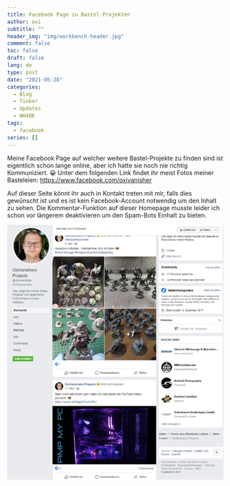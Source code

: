 ```yaml
---
title: Facebook Page zu Bastel-Projekten
author: oxi
subtitle: ""
header_img: "img/workbench-header.jpg"
comment: false
toc: false
draft: false
lang: de
type: post
date: "2021-05-28"
categories:
  - Blog
  - Tinker
  - Updates
  - WH40K
tags:
  - facebook
series: []
---
```

Meine Facebook Page auf welcher weitere Bastel-Projekte zu finden sind ist eigentlich schon lange online, aber ich hatte sie noch nie richtig Kommuniziert. 😀
Unter dem folgenden Link findet ihr meist Fotos meiner Basteleien: <a rel="noreferrer noopener" href="https://www.facebook.com/oxivanisher" target="_blank">https://www.facebook.com/oxivanisher</a>

Auf dieser Seite könnt ihr auch in Kontakt treten mit mir, falls dies gewünscht ist und es ist kein Facebook-Account notwendig um den Inhalt zu sehen. Die Kommentar-Funktion auf dieser Homepage musste leider ich schon vor längerem deaktivieren um den Spam-Bots Einhalt zu bieten.

![Facebook Page](img/Oxivanisher-Facebook-Preview.png)
